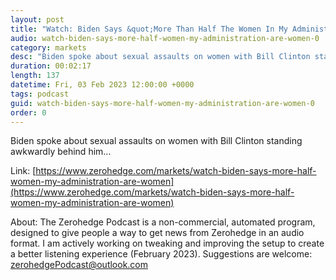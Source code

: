 ```yaml
---
layout: post
title: "Watch: Biden Says &quot;More Than Half The Women In My Administration Are Women&quot;"
audio: watch-biden-says-more-half-women-my-administration-are-women-0
category: markets
desc: "Biden spoke about sexual assaults on women with Bill Clinton standing awkwardly behind him..."
duration: 00:02:17
length: 137
datetime: Fri, 03 Feb 2023 12:00:00 +0000
tags: podcast
guid: watch-biden-says-more-half-women-my-administration-are-women-0
order: 0
---
```

Biden spoke about sexual assaults on women with Bill Clinton standing awkwardly behind him...

Link: [https://www.zerohedge.com/markets/watch-biden-says-more-half-women-my-administration-are-women](https://www.zerohedge.com/markets/watch-biden-says-more-half-women-my-administration-are-women)

About: The Zerohedge Podcast is a non-commercial, automated program, designed to give people a way to get news from Zerohedge in an audio format.  I am actively working on tweaking and improving the setup to create a better listening experience (February 2023).  Suggestions are welcome: [zerohedgePodcast@outlook.com](mailto:zerohedgePodcast@outlook.com)